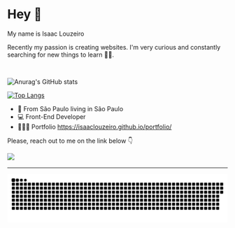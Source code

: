 # Hey 👋

My name is Isaac Louzeiro

Recently my passion is creating websites. I'm very curious and constantly searching for new things to learn 👨‍💻.

<br>

![Anurag's GitHub stats](https://github-readme-stats.vercel.app/api?username=IsaacLouzeiro&show_icons=true&theme=radical)

[![Top Langs](https://github-readme-stats.vercel.app/api/top-langs/?username=IsaacLouzeiro&layout=compact&theme=radical)](https://github.com/IsaacLouzeiro/github-readme-stats)

- 📍  From São Paulo living in São Paulo
- 💻 Front-End Developer
- 👨🏻‍💻 Portfolio https://isaaclouzeiro.github.io/portfolio/

Please, reach out to me on the link below 👇

<a href="https://www.linkedin.com/in/isaac-louzeiro/" target="_blank"><img src="https://img.shields.io/badge/-LinkedIn-%230077B5?style=for-the-badge&logo=linkedin&logoColor=white" target="_blank"></a> 

<hr>

![Snake animation](https://github.com/IsaacLouzeiro/IsaacLouzeiro/blob/output/github-contribution-grid-snake.svg)
